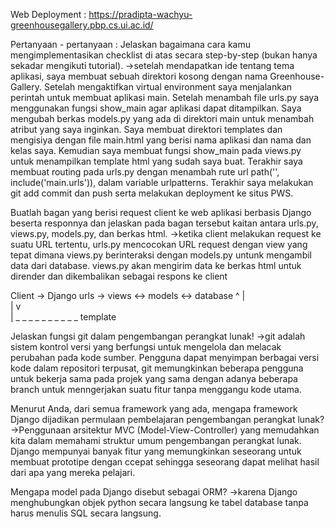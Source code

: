 Web Deployment : https://pradipta-wachyu-greenhousegallery.pbp.cs.ui.ac.id/

Pertanyaan - pertanyaan :
Jelaskan bagaimana cara kamu mengimplementasikan checklist di atas secara step-by-step (bukan hanya sekadar mengikuti tutorial).
->setelah mendapatkan ide tentang tema aplikasi, saya membuat sebuah direktori kosong dengan nama Greenhouse-Gallery. Setelah mengaktifkan
virtual environment saya menjalankan perintah untuk membuat aplikasi main. Setelah menambah file urls.py saya menggunakan fungsi show_main
agar aplikasi dapat ditampilkan. Saya mengubah berkas models.py yang ada di direktori main untuk menambah atribut yang saya inginkan.
Saya membuat direktori templates dan mengisiya dengan file main.html yang berisi nama aplikasi dan nama dan kelas saya. Kemudian saya membuat fungsi
show_main pada views.py untuk menampilkan template html yang sudah saya buat. Terakhir saya membuat routing pada urls.py dengan menambah rute url
path('', include('main.urls')), dalam variable urlpatterns. Terakhir saya melakukan git add commit dan push serta melakukan deployment ke situs PWS.

Buatlah bagan yang berisi request client ke web aplikasi berbasis Django beserta responnya dan jelaskan pada bagan tersebut kaitan antara urls.py, views.py, models.py, dan berkas html.
->ketika client melakukan request ke suatu URL tertentu, urls.py mencocokan URL request dengan view yang tepat dimana views.py 
berinteraksi dengan models.py untunk mengambil data dari database. views.py akan mengirim data ke berkas html untuk dirender dan dikembalikan
sebagai respons ke client

Client -> Django urls -> views <-> models <-> database
  ^                         |        
  |                         v             
  | _ _ _ _ _ _ _ _ _ _ template

Jelaskan fungsi git dalam pengembangan perangkat lunak!
->git adalah sistem kontrol versi yang berfungsi untuk mengelola dan melacak perubahan pada kode sumber. Pengguna dapat menyimpan berbagai
versi kode dalam repositori terpusat, git memungkinkan beberapa pengguna untuk bekerja sama pada projek yang sama dengan adanya beberapa branch
untuk menngerjakan suatu fitur tanpa menggangu kode utama.

Menurut Anda, dari semua framework yang ada, mengapa framework Django dijadikan permulaan pembelajaran pengembangan perangkat lunak?
->Penggunaan arsitektur MVC (Model-View-Controller) yang memudahkan kita dalam memahami struktur umum pengembangan perangkat lunak.
Django mempunyai banyak fitur yang memungkinkan seseorang untuk membuat prototipe dengan ccepat sehingga seseorang dapat melihat hasil dari
apa yang mereka pelajari.

Mengapa model pada Django disebut sebagai ORM?
->karena Django menghubungkan objek python secara langsung ke tabel database tanpa harus menulis SQL secara langsung.